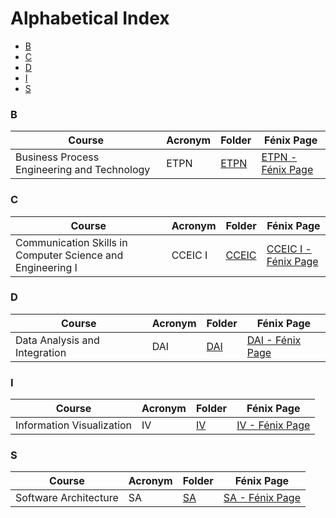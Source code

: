 # Alphabetical Index <!-- omit in toc -->

- [B](#b)
- [C](#c)
- [D](#d)
- [I](#i)
- [S](#s)


<!-- ### A -->

### B

Course | Acronym | Folder | Fénix Page
------ | ------- | ------ | ----------
Business Process Engineering and Technology | ETPN | [ETPN](/courses/etpn/) | [ETPN - Fénix Page](https://fenix.tecnico.ulisboa.pt/disciplinas/ETPN11/2024-2025/1-semestre)

### C

Course | Acronym | Folder | Fénix Page
------ | ------- | ------ | ----------
Communication Skills in Computer Science and Engineering I | CCEIC I | [CCEIC](/courses/cceic/) | [CCEIC I - Fénix Page](https://fenix.tecnico.ulisboa.pt/disciplinas/CCEIC11/2024-2025/1-semestre)

### D

Course | Acronym | Folder | Fénix Page
------ | ------- | ------ | ----------
Data Analysis and Integration | DAI | [DAI](/courses/dai/) | [DAI - Fénix Page](https://fenix.tecnico.ulisboa.pt/cursos/meic-a/disciplina-curricular/564478961778812)

<!-- ### E -->

<!-- ### F -->

<!-- ### G -->

<!-- ### H -->

### I

Course | Acronym | Folder | Fénix Page
------ | ------- | ------ | ----------
Information Visualization | IV | [IV](/courses/iv/) | [IV - Fénix Page](https://fenix.tecnico.ulisboa.pt/cursos/meic-a/disciplina-curricular/564478961778813)

<!-- ### J -->

<!-- ### K -->

<!-- ### L -->

<!-- ### M -->

<!-- ### N -->

<!-- ### O -->

<!-- ### P -->

<!-- ### Q -->

<!-- ### R -->

### S

Course | Acronym | Folder | Fénix Page
------ | ------- | ------ | ----------
Software Architecture | SA | [SA](/courses/sa/) | [SA - Fénix Page](https://fenix.tecnico.ulisboa.pt/disciplinas/ASof11/2024-2025/1-semestre)

<!-- ### T -->

<!-- ### U -->

<!-- ### V -->

<!-- ### W -->

<!-- ### X -->

<!-- ### Y -->

<!-- ### Z -->






